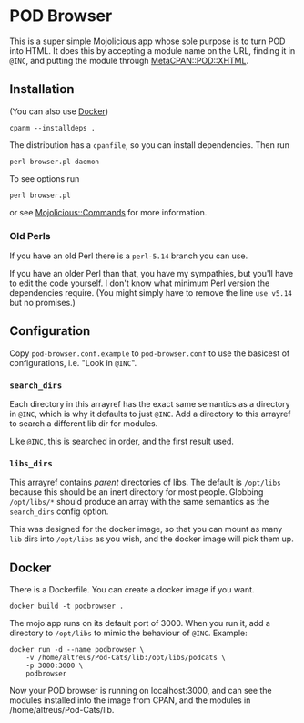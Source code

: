 # POD Browser

This is a super simple Mojolicious app whose sole purpose is to turn POD into
HTML. It does this by accepting a module name on the URL, finding it in `@INC`,
and putting the module through
[MetaCPAN::POD::XHTML](https://metacpan.org/pod/MetaCPAN::POD::XHTML).

## Installation

(You can also use [Docker](#Docker))

    cpanm --installdeps .

The distribution has a `cpanfile`, so you can install dependencies. Then run

    perl browser.pl daemon

To see options run

    perl browser.pl

or see [Mojolicious::Commands](https://metacpan.org/pod/Mojolicious::Commands)
for more information.

### Old Perls

If you have an old Perl there is a `perl-5.14` branch you can use.

If you have an older Perl than that, you have my sympathies, but you'll have to
edit the code yourself. I don't know what minimum Perl version the dependencies
require. (You might simply have to remove the line `use v5.14` but no promises.)

## Configuration

Copy `pod-browser.conf.example` to `pod-browser.conf` to use the basicest of
configurations, i.e. "Look in `@INC`".

### `search_dirs`

Each directory in this arrayref has the exact same semantics as a directory in
`@INC`, which is why it defaults to just `@INC`. Add a directory to this
arrayref to search a different lib dir for modules.

Like `@INC`, this is searched in order, and the first result used.

### `libs_dirs`

This arrayref contains *parent* directories of libs. The default is `/opt/libs`
because this should be an inert directory for most people. Globbing `/opt/libs/*`
should produce an array with the same semantics as the `search_dirs` config
option.

This was designed for the docker image, so that you can mount as many `lib` dirs
into `/opt/libs` as you wish, and the docker image will pick them up.

## Docker

There is a Dockerfile. You can create a docker image if you want.

    docker build -t podbrowser .

The mojo app runs on its default port of 3000. When you run it, add a directory
to `/opt/libs` to mimic the behaviour of `@INC`. Example:

    docker run -d --name podbrowser \
        -v /home/altreus/Pod-Cats/lib:/opt/libs/podcats \
        -p 3000:3000 \
        podbrowser

Now your POD browser is running on localhost:3000, and can see the modules
installed into the image from CPAN, and the modules in
/home/altreus/Pod-Cats/lib.
